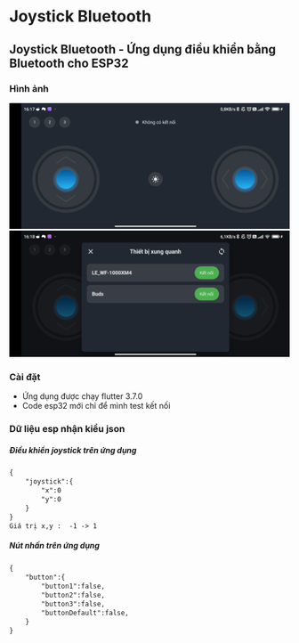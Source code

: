 # Joystick Bluetooth

## Joystick Bluetooth - Ứng dụng điều khiển bằng Bluetooth cho ESP32

### Hình ảnh

![Hình ảnh 2](./screenshots/1681550742797.jpg)
![Hình ảnh 1](./screenshots/1681550742789.jpg)

### Cài đặt

- Ứng dụng được chạy flutter 3.7.0
- Code esp32 mới chỉ để mình test kết nối

### Dữ liệu esp nhận kiểu json

##### Điều khiển joystick trên ứng dụng

    {
        "joystick":{
            "x":0
            "y":0
        }
    }
    Giá trị x,y :  -1 -> 1

##### Nút nhấn trên ứng dụng

    {
        "button":{
            "button1":false,
            "button2":false,
            "button3":false,
            "buttonDefault":false,
        }
    }
